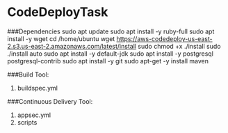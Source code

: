 # CodeDeployTask

###Dependencies
sudo apt update
sudo apt install -y ruby-full
sudo apt install -y wget
cd /home/ubuntu
wget https://aws-codedeploy-us-east-2.s3.us-east-2.amazonaws.com/latest/install
sudo chmod +x ./install
sudo ./install auto
sudo apt install -y default-jdk
sudo apt install -y postgresql postgresql-contrib
sudo apt install -y git
sudo apt-get -y install maven


###Build Tool: 
1. buildspec.yml

###Continuous Delivery Tool:
1. appsec.yml
2. scripts
